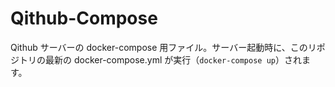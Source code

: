 # Qithub-Compose
Qithub サーバーの docker-compose 用ファイル。サーバー起動時に、このリポジトリの最新の docker-compose.yml が実行（`docker-compose up`）されます。
